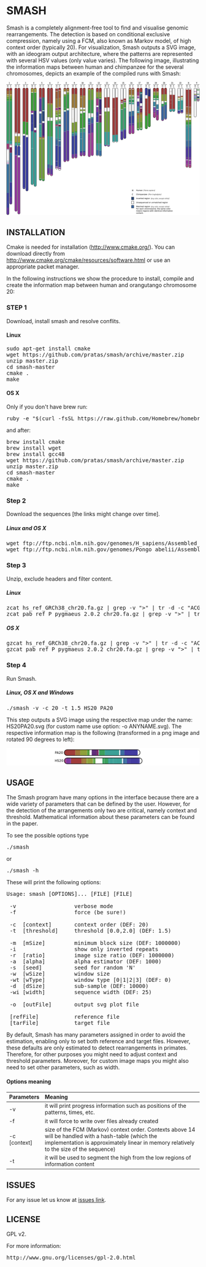 # SMASH #

Smash is a completely alignment-free tool to find and visualise genomic rearrangements. The detection is based on conditional exclusive compression, namely using a FCM, also known as Markov model, of high context order (typically 20). For visualization, Smash outputs a SVG image, with an ideogram output architecture, where the patterns are represented with several HSV values (only value varies). The following image, illustrating the information maps between human and chimpanzee for the several chromosomes, depicts an example of the compiled runs with Smash: 

![ScreenShot](/HC.png)

## INSTALLATION ##
Cmake is needed for installation (http://www.cmake.org/).
You can download directly from http://www.cmake.org/cmake/resources/software.html or use an appropriate packet manager.

In the following instructions we show the procedure to install, compile and create the information map between human and orangutango chromosome 20:

### STEP 1

Download, install smash and resolve conflits.

#### Linux 
<pre>
sudo apt-get install cmake
wget https://github.com/pratas/smash/archive/master.zip
unzip master.zip
cd smash-master
cmake .
make
</pre>

#### OS X
Only if you don't have brew run:
<pre>
ruby -e "$(curl -fsSL https://raw.github.com/Homebrew/homebrew/go/install)"
</pre>
and after:
<pre>
brew install cmake
brew install wget
brew install gcc48
wget https://github.com/pratas/smash/archive/master.zip
unzip master.zip
cd smash-master
cmake .
make
</pre>

### Step 2 
Download the sequences [the links might change over time].

##### Linux and OS X
<pre>
wget ftp://ftp.ncbi.nlm.nih.gov/genomes/H_sapiens/Assembled_chromosomes/seq/hs_ref_GRCh38_chr20.fa.gz
wget ftp://ftp.ncbi.nlm.nih.gov/genomes/Pongo_abelii/Assembled_chromosomes/seq/pab_ref_P_pygmaeus_2.0.2_chr20.fa.gz
</pre>

### Step 3 
Unzip, exclude headers and filter content.

##### Linux
<pre>
zcat hs_ref_GRCh38_chr20.fa.gz | grep -v ">" | tr -d -c "ACGTN" > HS20
zcat pab_ref_P_pygmaeus_2.0.2_chr20.fa.gz | grep -v ">" | tr -d -c "ACGTN" > PA20
</pre>

##### OS X
<pre>
gzcat hs_ref_GRCh38_chr20.fa.gz | grep -v ">" | tr -d -c "ACGTN" > HS20
gzcat pab_ref_P_pygmaeus_2.0.2_chr20.fa.gz | grep -v ">" | tr -d -c "ACGTN" > PA20
</pre>


### Step 4 ###

Run Smash.

##### Linux, OS X and Windows

<pre>
./smash -v -c 20 -t 1.5 HS20 PA20
</pre>

This step outputs a SVG image using the respective map under the name: HS20PA20.svg (for custom name use option: -o ANYNAME.svg). The respective information map is the following (transformed in a png image and rotated 90 degrees to left):

![ScreenShot](/HS20PA20.png)

## USAGE ##

The Smash program have many options in the interface because there are a wide variety of parameters that can be defined by the user. However, for the detection of the arrangements only two are critical, namely context and threshold. Mathematical information about these parameters can be found in the paper.

To see the possible options type
<pre>
./smash
</pre>
or
<pre>
./smash -h
</pre>
These will print the following options:
<pre>
Usage: smash [OPTIONS]... [FILE] [FILE]      
                                             
 -v                  verbose mode            
 -f                  force (be sure!)        
                                             
 -c  [context]       context order (DEF: 20)
 -t  [threshold]     threshold [0.0,2.0] (DEF: 1.5)
                                             
 -m  [mSize]         minimum block size (DEF: 1000000)
 -i                  show only inverted repeats
 -r  [ratio]         image size ratio (DEF: 1000000)
 -a  [alpha]         alpha estimator (DEF: 1000)
 -s  [seed]          seed for random 'N'     
 -w  [wSize]         window size
 -wt [wType]         window type [0|1|2|3] (DEF: 0)
 -d  [dSize]         sub-sample (DEF: 10000)
 -wi [width]         sequence width (DEF: 25)
                                             
 -o  [outFile]       output svg plot file    
                                             
 [refFile]           reference file          
 [tarFile]           target file      
</pre>

By default, Smash has many parameters assigned in order to avoid the estimation, enabling only to set both reference and target files. However, these defaults are only estimated to detect rearrangements in primates. Therefore, for other purposes you might need to adjust context and threshold parameters. Moreover, for custom image maps you might also need to set other parameters, such as width.

#### Options meaning

| Parameters      | Meaning                                                                                                      |
|-----------------|:-------------------------------------------------------------------------------------------------------------|
| -v              | it will print progress information such as positions of the patterns, times, etc.                            |
| -f              | it will force to write over files already created                                                            |
| -c [context]    | size of the FCM (Markov) context order. Contexts above 14 will be handled with a hash-table (which the implementation is approximately linear in memory relatively to the size of the sequence)                          |
| -t              | it will be used to segment the high from the low regions of information content                              |

## ISSUES ##

For any issue let us know at [issues link](https://github.com/pratas/smash/issues).

## LICENSE ##

GPL v2.

For more information:
<pre>http://www.gnu.org/licenses/gpl-2.0.html</pre>

